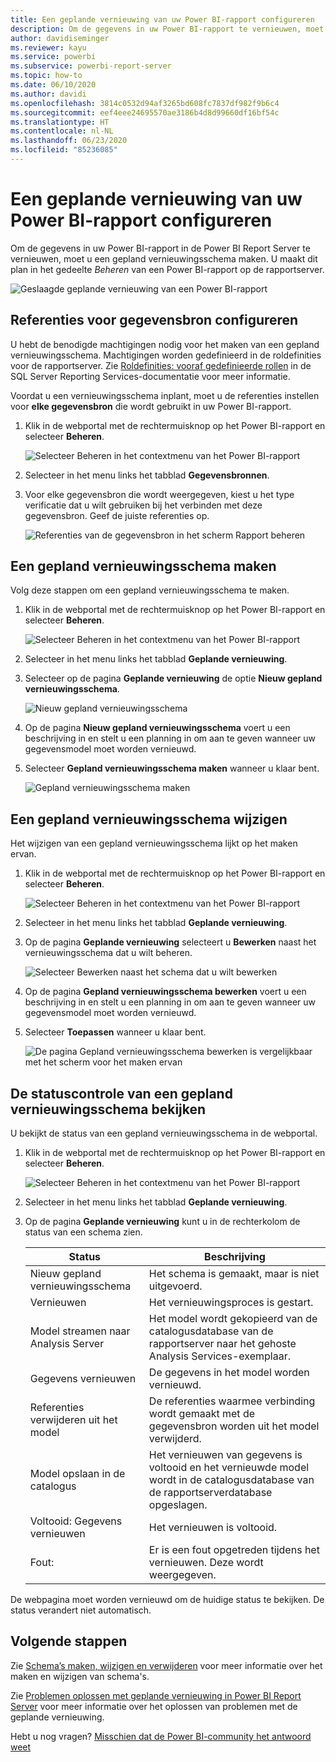 ```yaml
---
title: Een geplande vernieuwing van uw Power BI-rapport configureren
description: Om de gegevens in uw Power BI-rapport te vernieuwen, moet u een gepland vernieuwingsschema maken.
author: davidiseminger
ms.reviewer: kayu
ms.service: powerbi
ms.subservice: powerbi-report-server
ms.topic: how-to
ms.date: 06/10/2020
ms.author: davidi
ms.openlocfilehash: 3814c0532d94af3265bd608fc7837df982f9b6c4
ms.sourcegitcommit: eef4eee24695570ae3186b4d8d99660df16bf54c
ms.translationtype: HT
ms.contentlocale: nl-NL
ms.lasthandoff: 06/23/2020
ms.locfileid: "85236085"
---
```

# <a name="how-to-configure-power-bi-report-scheduled-refresh"></a>Een geplande vernieuwing van uw Power BI-rapport configureren
Om de gegevens in uw Power BI-rapport in de Power BI Report Server te vernieuwen, moet u een gepland vernieuwingsschema maken. U maakt dit plan in het gedeelte *Beheren* van een Power BI-rapport op de rapportserver.

![Geslaagde geplande vernieuwing van een Power BI-rapport](media/configure-scheduled-refresh/scheduled-refresh-success.png)

## <a name="configure-data-source-credentials"></a>Referenties voor gegevensbron configureren
U hebt de benodigde machtigingen nodig voor het maken van een gepland vernieuwingsschema. Machtigingen worden gedefinieerd in de roldefinities voor de rapportserver. Zie [Roldefinities: vooraf gedefinieerde rollen](https://docs.microsoft.com/sql/reporting-services/security/role-definitions-predefined-roles) in de SQL Server Reporting Services-documentatie voor meer informatie.

Voordat u een vernieuwingsschema inplant, moet u de referenties instellen voor **elke gegevensbron** die wordt gebruikt in uw Power BI-rapport.

1. Klik in de webportal met de rechtermuisknop op het Power BI-rapport en selecteer **Beheren**.
   
    ![Selecteer Beheren in het contextmenu van het Power BI-rapport](media/configure-scheduled-refresh/manage-power-bi-report.png)
2. Selecteer in het menu links het tabblad **Gegevensbronnen**.
3. Voor elke gegevensbron die wordt weergegeven, kiest u het type verificatie dat u wilt gebruiken bij het verbinden met deze gegevensbron. Geef de juiste referenties op.
   
    ![Referenties van de gegevensbron in het scherm Rapport beheren](media/configure-scheduled-refresh/data-source-credentials.png)

## <a name="creating-a-schedule-refresh-plan"></a>Een gepland vernieuwingsschema maken
Volg deze stappen om een gepland vernieuwingsschema te maken.

1. Klik in de webportal met de rechtermuisknop op het Power BI-rapport en selecteer **Beheren**.
   
    ![Selecteer Beheren in het contextmenu van het Power BI-rapport](media/configure-scheduled-refresh/manage-power-bi-report.png)
2. Selecteer in het menu links het tabblad **Geplande vernieuwing**.
3. Selecteer op de pagina **Geplande vernieuwing** de optie **Nieuw gepland vernieuwingsschema**.
   
    ![Nieuw gepland vernieuwingsschema](media/configure-scheduled-refresh/new-scheduled-refresh-plan.png)
4. Op de pagina **Nieuw gepland vernieuwingsschema** voert u een beschrijving in en stelt u een planning in om aan te geven wanneer uw gegevensmodel moet worden vernieuwd.
5. Selecteer **Gepland vernieuwingsschema maken** wanneer u klaar bent.
   
    ![Gepland vernieuwingsschema maken](media/configure-scheduled-refresh/create-scheduled-refresh-plan.png)

## <a name="modifying-a-schedule-refresh-plan"></a>Een gepland vernieuwingsschema wijzigen
Het wijzigen van een gepland vernieuwingsschema lijkt op het maken ervan.

1. Klik in de webportal met de rechtermuisknop op het Power BI-rapport en selecteer **Beheren**.
   
    ![Selecteer Beheren in het contextmenu van het Power BI-rapport](media/configure-scheduled-refresh/manage-power-bi-report.png)
2. Selecteer in het menu links het tabblad **Geplande vernieuwing**.
3. Op de pagina **Geplande vernieuwing** selecteert u **Bewerken** naast het vernieuwingsschema dat u wilt beheren.
   
    ![Selecteer Bewerken naast het schema dat u wilt bewerken](media/configure-scheduled-refresh/edit-scheduled-refresh-plan.png)
4. Op de pagina **Gepland vernieuwingsschema bewerken** voert u een beschrijving in en stelt u een planning in om aan te geven wanneer uw gegevensmodel moet worden vernieuwd.
5. Selecteer **Toepassen** wanneer u klaar bent.
   
    ![De pagina Gepland vernieuwingsschema bewerken is vergelijkbaar met het scherm voor het maken ervan](media/configure-scheduled-refresh/edit-scheduled-refresh-plan-page.png)

## <a name="viewing-the-status-of-schedule-refresh-plan"></a>De statuscontrole van een gepland vernieuwingsschema bekijken
U bekijkt de status van een gepland vernieuwingsschema in de webportal.

1. Klik in de webportal met de rechtermuisknop op het Power BI-rapport en selecteer **Beheren**.
   
    ![Selecteer Beheren in het contextmenu van het Power BI-rapport](media/configure-scheduled-refresh/manage-power-bi-report.png)
2. Selecteer in het menu links het tabblad **Geplande vernieuwing**.
3. Op de pagina **Geplande vernieuwing** kunt u in de rechterkolom de status van een schema zien.
   
   | **Status** | **Beschrijving** |
   | --- | --- |
   | Nieuw gepland vernieuwingsschema |Het schema is gemaakt, maar is niet uitgevoerd. |
   | Vernieuwen |Het vernieuwingsproces is gestart. |
   | Model streamen naar Analysis Server |Het model wordt gekopieerd van de catalogusdatabase van de rapportserver naar het gehoste Analysis Services-exemplaar. |
   | Gegevens vernieuwen |De gegevens in het model worden vernieuwd. |
   | Referenties verwijderen uit het model |De referenties waarmee verbinding wordt gemaakt met de gegevensbron worden uit het model verwijderd. |
   | Model opslaan in de catalogus |Het vernieuwen van gegevens is voltooid en het vernieuwde model wordt in de catalogusdatabase van de rapportserverdatabase opgeslagen. |
   | Voltooid: Gegevens vernieuwen |Het vernieuwen is voltooid. |
   | Fout: |Er is een fout opgetreden tijdens het vernieuwen. Deze wordt weergegeven. |

De webpagina moet worden vernieuwd om de huidige status te bekijken. De status verandert niet automatisch.

## <a name="next-steps"></a>Volgende stappen
Zie [Schema’s maken, wijzigen en verwijderen](https://docs.microsoft.com/sql/reporting-services/subscriptions/create-modify-and-delete-schedules) voor meer informatie over het maken en wijzigen van schema's.

Zie [Problemen oplossen met geplande vernieuwing in Power BI Report Server](scheduled-refresh-troubleshoot.md) voor meer informatie over het oplossen van problemen met de geplande vernieuwing.

Hebt u nog vragen? [Misschien dat de Power BI-community het antwoord weet](https://community.powerbi.com/)


